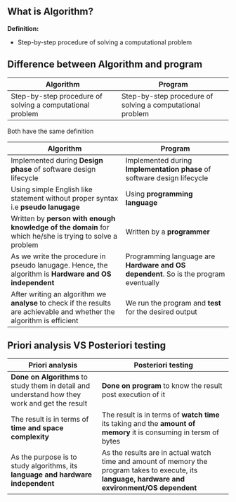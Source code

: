 ## What is Algorithm?
**Definition:**
- Step-by-step procedure of solving a computational problem

## Difference between Algorithm and program

| Algorithm | Program |
| -- | --|
| Step-by-step procedure of solving a computational problem | Step-by-step procedure of solving a computational problem |

Both have the same definition

| Algorithm | Program |
| -- | --|
| Implemented during **Design phase** of software design lifecycle | Implemented during **Implementation phase** of software design lifecycle |
| Using simple English like statement without proper syntax i.e **pseudo lanugage** | Using **programming language** |
| Written by **person with enough knowledge of the domain** for which he/she is trying to solve a problem | Written by a **programmer** |
| As we write the procedure in pseudo lanugage. Hence, the algorithm is **Hardware and OS independent** | Programming language are **Hardware and OS dependent**. So is the program eventually |
| After writing an algorithm we **analyse** to check if the results are achievable and whether the algorithm is efficient | We run the program and **test** for the desired output |

## Priori analysis VS Posteriori testing

| Priori analysis | Posteriori testing |
| -- | -- |
| **Done on Algorithms** to study them in detail and understand how they work and get the result | **Done on program** to know the result post execution of it |
| The result is in terms of **time and space complexity** | The result is in terms of **watch time** its taking and the **amount of memory** it is consuming in tersm of bytes |
| As the purpose is to study algorithms, its **language and hardware independent** | As the results are in actual watch time and amount of memory the program takes to execute, its **language, hardware and exvironment/OS dependent** |
